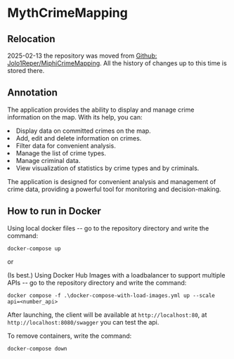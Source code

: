 # MythCrimeMapping

## Relocation

2025-02-13 the repository was moved from [Github: Jolo1Reper/MiphiCrimeMapping](https://github.com/Jolo1Reper/MiphiCrimeMapping). All the history of changes up to this time is stored there.

## Annotation

The application provides the ability to display and manage crime information on the map. With its help, you can:

<li>Display data on committed crimes on the map.</li>

<li>Add, edit and delete information on crimes.</li>

<li>Filter data for convenient analysis.</li>

<li>Manage the list of crime types.</li>

<li>Manage criminal data.</li>

<li>View visualization of statistics by crime types and by criminals.</li>

The application is designed for convenient analysis and management of crime data, providing a powerful tool for monitoring and decision-making.


## How to run in Docker

Using local docker files -- go to the repository directory and write the command:

`docker-compose up`

or

(Is best.) Using Docker Hub Images with a loadbalancer to support multiple APIs -- go to the repository directory and write the command:

`docker compose -f .\docker-compose-with-load-images.yml up --scale api=<number_api>`

After launching, the client will be available at `http://localhost:80`, at `http://localhost:8080/swagger` you can test the api.

To remove containers, write the command:

`docker-compose down`
